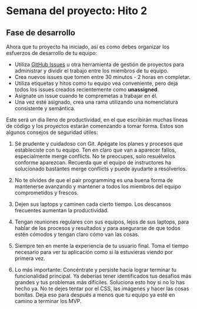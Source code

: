 ﻿# Semana del proyecto: Hito 2

## Fase de desarrollo

Ahora que tu proyecto ha iniciado, así es como debes organizar los esfuerzos de desarrollo de tu equipo:

* Utiliza [GitHub Issues](https://guides.github.com/features/issues/) u otra herramienta de gestión de proyectos para administrar y dividir el trabajo entre los miembros de tu equipo.
* Crea nuevos issues que tomen entre 30 minutos - 2 horas en completar.
* Utiliza etiquetas y hitos como tu equipo vea conveniente, pero deja todos los issues creados recientemente como **unassigned**.
* Asígnate un issue cuando te compremetas a trabajar en él.
* Una vez esté asignado, crea una rama utilizando una nomenclatura consistente y semántica.

Este será un dia lleno de productividad, en el que escribirán muchas líneas de código y los proyectos estarán comenzando a tomar forma. Estos son algunos consejos de seguridad útiles:

1. Sé prudente y cuidadoso con Git. Apégate los planes y procesos que estableciste con tu equipo. Ten en claro que van a aparecer fallos, especialmente merge conflicts. No te preocupes, solo resuélvelos conforme aparezcan. Recuerda que el equipo de instructores ha solucionado bastantes merge conflicts y puede ayudarte a resolverlos.

1. No te olvides de que el pair programming es una buena forma de mantenerse avanzando y mantener a todos los miembros del equipo comprometidos y frescos.

1. Dejen sus laptops y caminen cada cierto tiempo.  Los descansos frecuentes aumentan la productividad.

1. Tengan reuniones regulares con sus equipos, lejos de sus laptops, para hablar de los procesos y resultados y para asegurarse de que todos estén cómodos y tengan claro cómo van las cosas.

1. Siempre ten en mente la experiencia de tu usuario final. Toma el tiempo necesario para ver tu aplicación como si la estuvieras viendo por primera vez.

1. Lo más importante: Concéntrate y persiste hacia lograr terminar tu funcionalidad principal. Ya deberías tener identificados tus desafíos más grandes y tus problemas más difíciles. Soluciona esto hoy si no lo has hecho ya. No te dejes tentar por el CSS, las imágenes y hacer las cosas bonitas. Deja eso para después a menos que tu equipo ya esté en camino a terminar los MVP.
